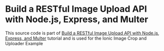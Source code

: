 # Build a RESTful Image Upload API with Node.js, Express, and Multer

This source code is part of [Build a RESTful Image Upload API with Node.js, Express, and Multer](https://www.djamware.com/post/5c98220080aca754f7a9d1f0/nodejs-expressjs-and-multer-restful-api-for-image-uploader) tutorial and is used for the Ionic Image Crop and Uploader Example
